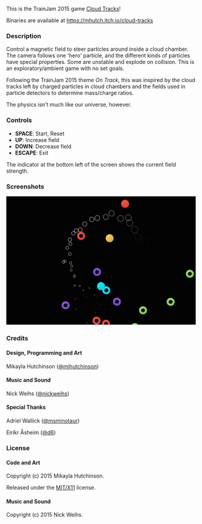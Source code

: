 This is the TrainJam 2015 game [Cloud Tracks](https://github.com/mhutch/TrainJam2015)!

Binaries are available at https://mhutch.itch.io/cloud-tracks

### Description

Control a magnetic field to steer particles around inside a cloud
chamber. The camera follows one 'hero' particle, and the different
kinds of particles have special properties. Some are unstable and
explode on collision. This is an exploratory/ambient game with no
set goals.

Following the TrainJam 2015 theme _On Track_, this was inspired by the
cloud tracks left by charged particles in cloud chambers and the
fields used in particle detectors to determine mass/charge ratios.

The physics isn't much like our universe, however.

### Controls

* **SPACE**: Start, Reset
* **UP**: Increase field
* **DOWN**: Decrease field
* **ESCAPE**: Exit

The indicator at the bottom left of the screen shows the
current field strength.

### Screenshots

![Screenshot](Screenshot.png)

### Credits

#### Design, Programming and Art

Mikayla Hutchinson
([@mjhutchinson](https://twitter.com/mjhutchinson))  

#### Music and Sound

Nick Weihs
([@nickweihs](https://twitter.com/nickweihs))

#### Special Thanks

Adriel Wallick
([@msminotaur](https://twitter.com/msminotaur))

Eiríkr Åsheim
([@d6](https://twitter.com/d6))

### License

#### Code and Art

Copyright (c) 2015 Mikayla Hutchinson.

Released under the [MIT/X11](http://opensource.org/licenses/MIT) license.

#### Music and Sound

Copyright (c) 2015 Nick Weihs.
